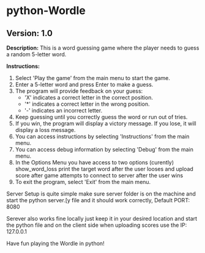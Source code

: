 # python-Wordle

## Version: 1.0

**Description:** This is a word guessing game where the player needs to guess a random 5-letter word.

**Instructions:**

1. Select 'Play the game' from the main menu to start the game.
2. Enter a 5-letter word and press Enter to make a guess.
3. The program will provide feedback on your guess:
   - 'X' indicates a correct letter in the correct position.
   - '*' indicates a correct letter in the wrong position.
   - '-' indicates an incorrect letter.
4. Keep guessing until you correctly guess the word or run out of tries.
5. If you win, the program will display a victory message. If you lose, it will display a loss message.
6. You can access instructions by selecting 'Instructions' from the main menu.
7. You can access debug information by selecting 'Debug' from the main menu.
8. In the Options Menu you have access to two options (curently) show_word_loss print the target word after the user looses and upload score after game attempts to connect to server after the user wins
9. To exit the program, select 'Exit' from the main menu.


Server Setup is quite simple make sure server folder is on the machine and start the python server.[y file and it should work correctly, Default PORT: 8080

Serever also works fine locally just keep it in your desired location and start the python file and on the client side when uploading scores use the IP: 127.0.0.1

Have fun playing the Wordle in python!
